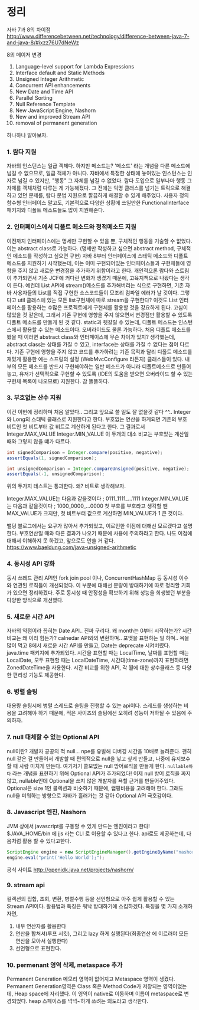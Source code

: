 # 정리
자바 7과 8의 차이점
http://www.differencebetween.net/technology/difference-between-java-7-and-java-8/#ixzz76U7dNeWz

8의 메이저 변경
1. Language-level support for Lambda Expressions
2. Interface default and Static Methods
3. Unsigned Integer Arithmetic
4. Concurrent API enhancements
5. New Date and Time API
6. Parallel Sorting
7. Null Reference Template
8. New JavaScript Engine, Nashorn
9. New and improved Stream API
10. removal of permanent generation

하나하나 알아보자.

### 1. 람다 지원
자바의 인스턴스는 일급 객체다. 하지만 메소드는? '메소드' 라는 개념을 다른 메소드에 넘길 수 없으므로, 일급 객체가 아니다. 자바에서 특정한 상태에 놓여있는 인스턴스는 인자로 넘길 수 있지만, "행동" 그 자체를 넘길 수 없었다.
람다 도입으로 일부나마 행동 그 자체를 객체처럼 다루는 게 가능해졌다. 그 전에는 익명 클래스를 넘기는 트릭으로 해결하고 있던 문제를, 람다 문법 지원으로 깔끔하게 해결할 수 있게 해주었다. 사용자 정의 함수형 인터페이스 말고도, 
기본적으로 다양한 상황에 쓰일만한 FunctionalInterface 패키지와 디폴트 메소드들도 많이 지원해준다.

### 2. 인터페이스에서 디폴트 메소드와 정적메소드 지원
이전까지 인터페이스에는 명세만 구현할 수 있을 뿐, 구체적인 행동을 기술할 수 없었다. 이는 abstract class로 가능하다. (명세만 작성하고 싶으면 abstract method, 구체적인 메소드를 작성하고 싶으면 구현)
자바 8부터 인터페이스에 스태틱 메소드와 디폴트 메소드를 지원하기 시작했는데, 이는 이미 구현되어있는 인터페이스들과 구현체들에 영항을 주지 않고 새로운 변경점을 추가하기 위함이라고 한다. 개인적으론 람다와 스트림이 추가되면서
기존 JCF에 커다란 변화가 생겼기 때문에, 고육지책으로 나왔다는 생각이 든다. 예컨데 List API에 stream()메소드를 추가해버리는 식으로 구현하면, 기존 자바 사용자들의 List를 직접 구현한 소스코드들이 모조리 컴파일 에러가 날 것이다.
그렇다고 util 클래스에 있는 모든 list구현체에 따로 stream을 구현한다? 이것도 List 인터페이스를 활용하는 수많은 프로젝트에게 구현체를 활용할 것을 강요하게 된다. 고심이 많았을 것 같은데, 그래서 기존 구현에 영향을 주지 않으면서 
변경점만 활용할 수 있도록 디폴트 메소드를 만들게 된 것 같다. static과 헷갈릴 수 있는데, 디폴트 메소드는 인스턴스에서 활용할 수 있는 메소드이다. 오버라이드도 물론 가능하다. 
처음 디폴트 메소드를 봤을 때 이러면 abstract class와 인터페이스에 무슨 차이가 있지? 생각했는데, abstract class는 상태를 가질 수 있고, interface는 상태를 가질 수 없다는 점이 다르다.
기존 구현에 영향을 주지 않고 코드를 추가하려는 기존 목적과 달리 디폴트 메소드를 재밌게 활용한 예는 스프링의 설정 (WebMvcConfigure 라든지) 클래스들이 있다. 
내부의 모든 메소드를 반드시 구현해야하는 일반 메소드가 아니라 디폴트메소드로 만들어놓고, 유저가 선택적으로 구현할 수 있도록 (IDE의 도움을 받으면 오버라이드 할 수 있는 구현체 목록이 나오므로) 지원한다.
참 똘똘하다.

### 3. 부호없는 산수 지원
이건 이번에 정리하며 처음 알았다.. 그리고 앞으로 쓸 일도 잘 없을것 같다 ^^.. Integer와 Long의 스태틱 클래스로 지원한다고 한다.
부호없는 연산을 하게되면 기존의 부호 비트인 첫 비트부터 값 비트로 계산하게 된다고 한다. 그 결과로서
Integer.MAX_VALUE
Integer.MIN_VALUE
이 두개의 대소 비교는 부호있는 계산일 때와 그렇지 않을 떄가 다르다.

```java
int signedComparison = Integer.compare(positive, negative);
assertEquals(1, signedComparison);

int unsignedComparison = Integer.compareUnsigned(positive, negative);
assertEquals(-1, unsignedComparison);
```
위의 두가지 테스트는 통과한다. 왜?
비트로 생각해보자.

Integer.MAX_VALUE는 다음과 같을것이다 ; 0111_1111_...1111
Integer.MIN_VALUE는 다음과 같을것이다 ; 1000_0000_...0000
첫 부호를 부호라고 생각할 땐 MAX_VALUE가 크지만, 첫 비트부터 값으로 계산하면 MIN_VALUE가 1 큰 것이다.

밸덩 블로그에서는 요구가 많아서 추가되었고, 이로인한 이점에 대해선 모르겠다고 설명한다. 부호연산일 때와 다른 결과가 나오기 때문에 사용에 주의하라고 한다.
나도 이점에 대해서 이해하지 못 하겠고, 앞으로도 안쓸 거 같다.
https://www.baeldung.com/java-unsigned-arithmetic 

### 4. 동시성 API 강화
동시 쓰레드 관리 API인 fork join pool 이나, ConcurrentHashMap 등 동시성 이슈와 연관된 로직들이 개선되었다. 이 부분에 대해선 분량이 방대하기에 따로 정리할 기회가 있으면 정리하겠다. 
주로 동시성 때 안정성을 확보하기 위해 성능을 희생했던 부분을 다양한 방식으로 개선했다.

### 5. 새로운 시간 API
자바의 약점이라 꼽히는 Date API.. 진짜 구리다. 왜 month는 0부터 시작하는가? 시간 비교는 왜 이리 힘든가? calnedar API와의 변환하며.. 포맷을 표현하는 일 하며..
욕을 많이 먹고 8에서 새로운 시간 API를 만들고, Date는 deprecate 시켜버렸다. java.time 패키지에 추가되었다.
시간을 표현할 때는 LocalTime,
날짜를 표현할 때는 LocalDate,
모두 표현할 때는 LocalDateTime,
시간대(time-zone)까지 표현하려면 ZonedDateTime을 사용한다.
시간 비교를 위한 API, 각 월에 대한 상수클래스 등 다양한 편리성 기능도 제공한다.

### 6. 병렬 솔팅
대용량 솔팅시에 병렬 스레드로 솔팅을 진행할 수 있는 api이다. 스레드를 생성하는 비용을 고려해야 하기 때문에, 적은 사이즈의 솔팅에선 오히려 성능이 저하될 수 있음에 주의하자.

### 7. null 대체할 수 있는 Optional API
null이란? 개발자 공공의 적 null... npe를 유발해 디버깅 시간을 10배로 늘려준다. 괜히 null 같은 걸 만들어서 개발할 때 편의적으로 null을 넣고 싶게 만들고, 나중에 유지보수할 때 사람 미치게 만든다. 
여기저기 쓸모없는 null 방어로직을 만들게 한다.
`nullable하다` 라는 개념을 표현하기 위해 Optional API가 추가되었다! 이제 null 방어 로직을 짜지 않고, nullable인데 Optional을 쓰지 않은 개발자를 욕할 근거를 만들어주었다.
Optional은 size 1인 콜렉션과 비슷하기 때문에, 랩핑비용을 고려해야 한다. 그래도 null을 미워하는 방향으로 자바가 흘러가는 것 같아 Optional API 극호감이다.

### 8. Javascript 엔진, Nashorn
JVM 상에서 javascript를 구동할 수 있게 만드는 엔진이라고 한다! $JAVA_HOME/bin 에 jjs 라는 CLI 로 이용할 수 있다고 한다.
api로도 제공하는데, 다음처럼 활용 할 수 있다고한다.

```java
ScriptEngine engine = new ScriptEngineManager().getEngineByName("nashorn");
engine.eval("print('Hello World');");
```
공식 사이트
http://openjdk.java.net/projects/nashorn/

### 9. stream api
컬렉션의 집합, 조회, 변환, 병렬수행 등을 선언형으로 아주 쉽게 활용할 수 있는 Stream API이다. 활용법과 특징은 워낙 방대하기에 스킵하겠다.
특징을 몇 가지 소개하자면, 
1. 내부 연산자를 활용한다
2. 연산을 합쳐셔(루프 서킷), 그리고 lazy 하게 실행된다(최종연산 에 이르러야 모든 연산을 모아서 실행한다)
3. 선언형으로 표현한다.

### 10. permenant 영역 삭제, metaspace 추가
Permanent Generation 메모리 영역이 없어지고 Metaspace 영역이 생겼다.
Permanent Generation영역은 Class 혹은 Method Code가 저장되는 영역이었는데, Heap space에 자리했다. 이 영역이 native로 이동하며 이름이 metaspace로 변경되었다.
heap 스페이스를 넉넉~하게 쓰려는 의도라고 생각한다.
